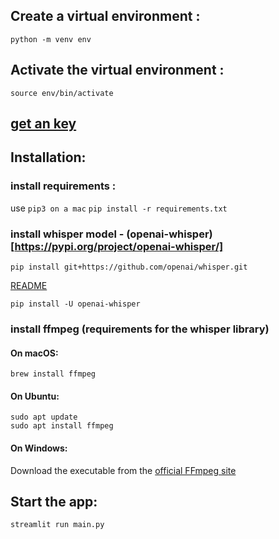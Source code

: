 ## Create a virtual environment :

```
python -m venv env
```

## Activate the virtual environment :

```
source env/bin/activate
```

## [get an key](https://platform.openai.com/account/api-keys)

## Installation:

### install requirements :

use `pip3 on a mac`
`pip install -r requirements.txt`

### install whisper model - (openai-whisper)[https://pypi.org/project/openai-whisper/]

`pip install git+https://github.com/openai/whisper.git`

[README](https://github.com/openai/whisper)

`pip install -U openai-whisper`

### install ffmpeg (requirements for the whisper library)

#### On macOS:

`brew install ffmpeg`

#### On Ubuntu:

```
sudo apt update
sudo apt install ffmpeg

```

#### On Windows:

Download the executable from the [official FFmpeg site](https://ffmpeg.org/download.html)

## Start the app:

`streamlit run main.py`
